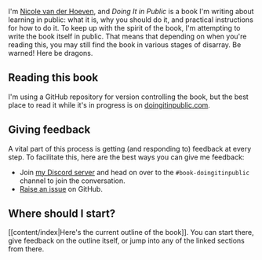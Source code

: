 I'm [Nicole van der Hoeven](https://nicolevanderhoeven.com), and *Doing It in Public* is a book I'm writing about learning in public: what it is, why you should do it, and practical instructions for how to do it. To keep up with the spirit of the book, I'm attempting to write the book itself in public. That means that depending on when you're reading this, you may still find the book in various stages of disarray. Be warned! Here be dragons.

## Reading this book

I'm using a GitHub repository for version controlling the book, but the best place to read it while it's in progress is on [doingitinpublic.com](https://doingitinpublic.com).
## Giving feedback

A vital part of this process is getting (and responding to) feedback at every step. To facilitate this, here are the best ways you can give me feedback:
- Join [my Discord server](https://discord.gg/J8SeNYbzAF) and head on over to the `#book-doingitinpublic` channel to join the conversation.
- [Raise an issue](https://github.com/nicolevanderhoeven/doing-it-in-public/issues/new?assignees=nicolevanderhoeven&labels=bug&projects=&template=bug.md&title=%5BBUG%5D+) on GitHub.

## Where should I start?

[[content/index|Here's the current outline of the book]]. You can start there, give feedback on the outline itself, or jump into any of the linked sections from there.